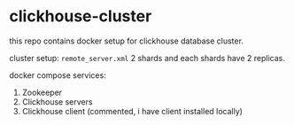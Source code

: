 # clickhouse-cluster

this repo contains docker setup for clickhouse database cluster.

cluster setup: `remote_server.xml`
2 shards and each shards have 2 replicas.

docker compose services:
1. Zookeeper
2. Clickhouse servers
3. Clickhouse client (commented, i have client installed locally)